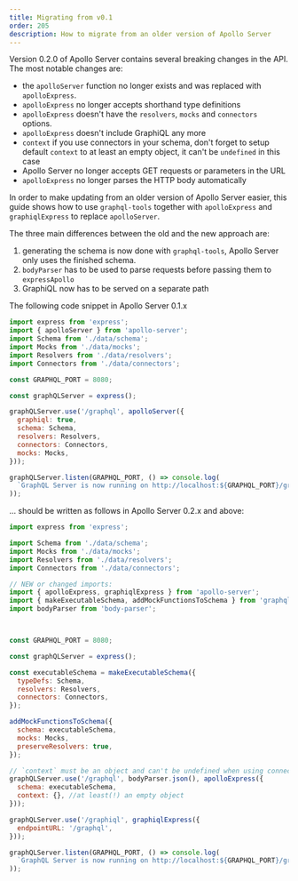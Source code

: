 ```yaml
---
title: Migrating from v0.1
order: 205
description: How to migrate from an older version of Apollo Server
---
```


Version 0.2.0 of Apollo Server contains several breaking changes in the API.
The most notable changes are:

- the `apolloServer` function no longer exists and was replaced with `apolloExpress`.
- `apolloExpress` no longer accepts shorthand type definitions
- `apolloExpress` doesn't have the `resolvers`, `mocks` and `connectors` options.
- `apolloExpress` doesn't include GraphiQL any more
- `context` if you use connectors in your schema, don't forget to setup default `context` to at least an empty object, it can't be `undefined` in this case
- Apollo Server no longer accepts GET requests or parameters in the URL
- `apolloExpress` no longer parses the HTTP body automatically


In order to make updating from an older version of Apollo Server easier, this guide
shows how to use `graphql-tools` together with `apolloExpress` and `graphiqlExpress` to
replace `apolloServer`.

The three main differences between the old and the new approach are:
1. generating the schema is now done with `graphql-tools`, Apollo Server only uses the finished schema.
2. `bodyParser` has to be used to parse requests before passing them to `expressApollo`
3. GraphiQL now has to be served on a separate path

The following code snippet in Apollo Server 0.1.x

```js
import express from 'express';
import { apolloServer } from 'apollo-server';
import Schema from './data/schema';
import Mocks from './data/mocks';
import Resolvers from './data/resolvers';
import Connectors from './data/connectors';

const GRAPHQL_PORT = 8080;

const graphQLServer = express();

graphQLServer.use('/graphql', apolloServer({
  graphiql: true,
  schema: Schema,
  resolvers: Resolvers,
  connectors: Connectors,
  mocks: Mocks,
}));

graphQLServer.listen(GRAPHQL_PORT, () => console.log(
  `GraphQL Server is now running on http://localhost:${GRAPHQL_PORT}/graphql`
));
```

... should be written as follows in Apollo Server 0.2.x and above:


```js
import express from 'express';

import Schema from './data/schema';
import Mocks from './data/mocks';
import Resolvers from './data/resolvers';
import Connectors from './data/connectors';

// NEW or changed imports:
import { apolloExpress, graphiqlExpress } from 'apollo-server';
import { makeExecutableSchema, addMockFunctionsToSchema } from 'graphql-tools';
import bodyParser from 'body-parser';



const GRAPHQL_PORT = 8080;

const graphQLServer = express();

const executableSchema = makeExecutableSchema({
  typeDefs: Schema,
  resolvers: Resolvers,
  connectors: Connectors,
});

addMockFunctionsToSchema({
  schema: executableSchema,
  mocks: Mocks,
  preserveResolvers: true,
});

// `context` must be an object and can't be undefined when using connectors
graphQLServer.use('/graphql', bodyParser.json(), apolloExpress({
  schema: executableSchema,
  context: {}, //at least(!) an empty object
}));

graphQLServer.use('/graphiql', graphiqlExpress({
  endpointURL: '/graphql',
}));

graphQLServer.listen(GRAPHQL_PORT, () => console.log(
  `GraphQL Server is now running on http://localhost:${GRAPHQL_PORT}/graphql`
));
```
